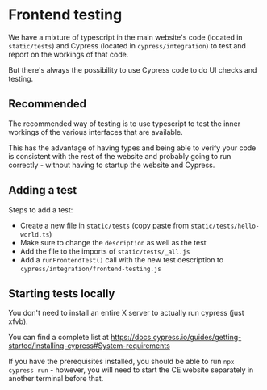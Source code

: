# Frontend testing

We have a mixture of typescript in the main website's code (located in `static/tests`) and Cypress (located in `cypress/integration`) to test and report on the workings of that code.

But there's always the possibility to use Cypress code to do UI checks and testing.

## Recommended

The recommended way of testing is to use typescript to test the inner workings of the various interfaces that are available. 

This has the advantage of having types and being able to verify your code is consistent with the rest of the website and probably going to run correctly - without having to startup the website and Cypress.

## Adding a test

Steps to add a test:

* Create a new file in `static/tests` (copy paste from `static/tests/hello-world.ts`)
* Make sure to change the `description` as well as the test
* Add the file to the imports of `static/tests/_all.js`
* Add a `runFrontendTest()` call with the new test description to `cypress/integration/frontend-testing.js`

## Starting tests locally

You don't need to install an entire X server to actually run cypress (just xfvb).

You can find a complete list at https://docs.cypress.io/guides/getting-started/installing-cypress#System-requirements

If you have the prerequisites installed, you should be able to run `npx cypress run` - however, you will need to start the CE website separately in another terminal before that.

